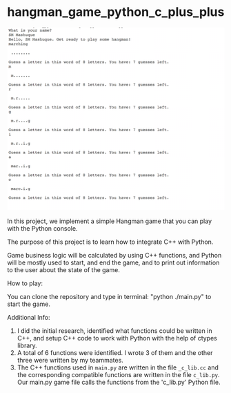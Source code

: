 # hangman_game_python_c_plus_plus

![](hangman_screenshot.png)

In this project, we implement a simple Hangman game that you can play with the Python console. 

The purpose of this project is to learn how to integrate C++ with Python.

Game business logic will be calculated by using C++ functions, and Python will 
be mostly used to start, and end the game, and to print out information to the user about the state 
of the game.

How to play:

You can clone the repository and type in terminal: "python ./main.py" to start 
the game. 

Additional Info: 
1. I did the initial research, identified what functions could be written in C++, and
setup C++ code to work with Python with the help of ctypes library. 
2. A total of 6 functions were identified. I wrote 3 of them and the other three were 
written by my teammates. 
3. The C++ functions used in `main.py` are written in the file `_c_lib.cc` and the 
corresponding compatible functions are written in the file `c_lib.py`. Our main.py 
game file calls the functions from the 'c_lib.py' Python file.